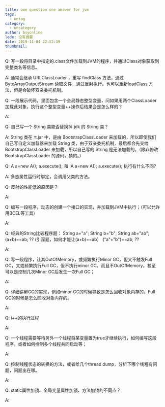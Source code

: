```yaml
---
title: one question one answer for jvm
tags:
  - untag
category:
  - uncategory
author: bsyonline
lede: 没有摘要
date: 2019-11-04 22:52:39
thumbnail:
---
```




Q: 写一段将目录中指定的.class文件加载到JVM的程序，并通过Class对象获取到完整类名等信息。

A: 通常会继承 URLClassLoader ，重写 findClass 方法，通过 ByteArrayOutputStream 读取文件，通过反射执行。也可以重新loadClass 方法，但是会破坏双亲委托机制。

Q: 一段展示代码，里面包含一个全局静态整型变量，问如果用两个ClassLoader加载此对象，执行这个整型变量++操作后结果会是怎么样的？

A:  

Q: 自己写一个 String 类能否替换掉 jdk 的 String 类？

A: String 类在 rt.jar 中，是由 BootstrapClassLoader 来加载的，所以即使我们自己写自定义加载器来加载 String 类，由于双亲委托机制，最后都会先交给 BootstrapClassLoader 来加载，所以自己写的 String 是无法加载的。（除非修改 BootstrapClassLoader 的源码，猜的。）

Q: A a=new A(); a.execute(); 和 IA a=new A(); a.execute(); 执行有什么不同?

A: 多态属性运行时绑定，会调用父类的方法。

Q: 反射的性能低的原因是？

A: 

Q: 编写一段程序，动态的创建一个接口的实现，并加载到JVM中执行；（可以允许用BCEL等工具）

A:

Q: 经典的String比较程序题：
   String a="a";
   String b="b";
   String ab="ab";
   (a+b)==ab;  ??  (引深题，如何才能让(a+b)==ab）
   ("a"+"b")==ab; ?? 

A:

Q: 写一段程序，让其OutOfMemory，或频繁执行Minor GC，但又不触发Full GC，又或频繁执行Full GC，但不执行minor GC，而且不OutOfMemory，甚至可以是控制几次Minor GC后发生一次Full GC；

A: 

Q: 详细讲解GC的实现，例如minor GC的时候导致是怎么回收对象内存的，Full GC的时候是怎么回收对象内存的。

A: 

Q: i++的执行过程

A: 

Q: 一个线程需要等待另外一个线程将某变量置为true才继续执行，如何编写这段程序，或者如何控制多个线程共同启动等；

A: 

Q: 控制线程状态的转换的方法，或者给几个thread dump，分析下哪个线程有问题，问题出在哪。

A: 

Q: static属性加锁、全局变量属性加锁、方法加锁的不同点？

A: 
